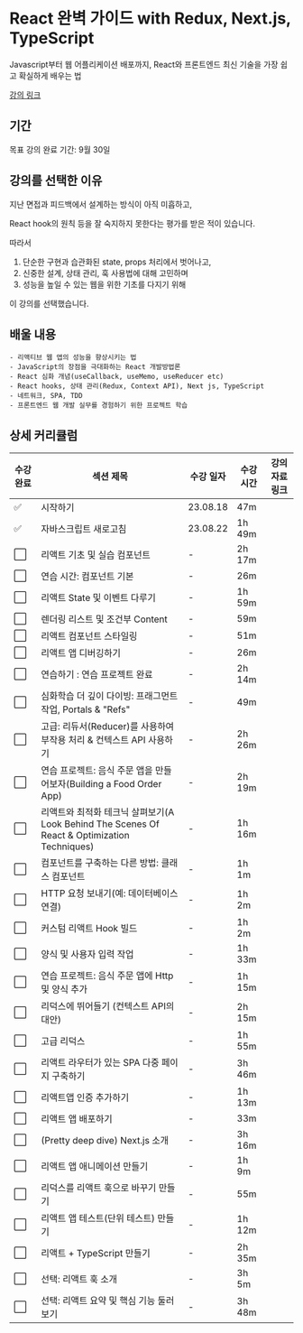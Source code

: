 # React 완벽 가이드 with Redux, Next.js, TypeScript

Javascript부터 웹 어플리케이션 배포까지, React와 프론트엔드 최신 기술을 가장 쉽고 확실하게 배우는 법

[강의 링크](https://www.udemy.com/course/best-react/)

## 기간

목표 강의 완료 기간: 9월 30일

## 강의를 선택한 이유

지난 면접과 피드백에서 설계하는 방식이 아직 미흡하고,

React hook의 원칙 등을 잘 숙지하지 못한다는 평가를 받은 적이 있습니다.

따라서

1. 단순한 구현과 습관화된 state, props 처리에서 벗어나고,
2. 신중한 설계, 상태 관리, 훅 사용법에 대해 고민하며
3. 성능을 높일 수 있는 웹을 위한 기초를 다지기 위해

이 강의를 선택했습니다.

## 배울 내용

```
- 리액티브 웹 앱의 성능을 향상시키는 법
- JavaScript의 장점을 극대화하는 React 개발방법론
- React 심화 개념(useCallback, useMemo, useReducer etc)
- React hooks, 상태 관리(Redux, Context API), Next js, TypeScript
- 네트워크, SPA, TDD
- 프론트엔드 웹 개발 실무를 경험하기 위한 프로젝트 학습
```

## 상세 커리큘럼

| 수강 완료            | 섹션 제목                                                                                    | 수강 일자 | 수강 시간 | 강의 자료 링크 |
| -------------------- | -------------------------------------------------------------------------------------------- | --------- | --------- | -------------- |
| :white_check_mark:   | 시작하기                                                                                     | 23.08.18  | 47m       |                |
| :white_check_mark:   | 자바스크립트 새로고침                                                                        | 23.08.22  | 1h 49m    |                |
| :white_large_square: | 리액트 기초 및 실습 컴포넌트                                                                 | -         | 2h 17m    |                |
| :white_large_square: | 연습 시간: 컴포넌트 기본                                                                     | -         | 26m       |                |
| :white_large_square: | 리액트 State 및 이벤트 다루기                                                                | -         | 1h 59m    |                |
| :white_large_square: | 렌더링 리스트 및 조건부 Content                                                              | -         | 59m       |                |
| :white_large_square: | 리액트 컴포넌트 스타일링                                                                     | -         | 51m       |                |
| :white_large_square: | 리액트 앱 디버깅하기                                                                         | -         | 26m       |                |
| :white_large_square: | 연습하기 : 연습 프로젝트 완료                                                                | -         | 2h 14m    |                |
| :white_large_square: | 심화학습 더 깊이 다이빙: 프래그먼트 작업, Portals & "Refs"                                   | -         | 49m       |                |
| :white_large_square: | 고급: 리듀서(Reducer)를 사용하여 부작용 처리 & 컨텍스트 API 사용하기                         | -         | 2h 26m    |                |
| :white_large_square: | 연습 프로젝트: 음식 주문 앱을 만들어보자(Building a Food Order App)                          | -         | 2h 19m    |                |
| :white_large_square: | 리액트와 최적화 테크닉 살펴보기(A Look Behind The Scenes Of React & Optimization Techniques) | -         | 1h 16m    |                |
| :white_large_square: | 컴포넌트를 구축하는 다른 방법: 클래스 컴포넌트                                               | -         | 1h 1m     |                |
| :white_large_square: | HTTP 요청 보내기(예: 데이터베이스 연결)                                                      | -         | 1h 2m     |                |
| :white_large_square: | 커스텀 리액트 Hook 빌드                                                                      | -         | 1h 2m     |                |
| :white_large_square: | 양식 및 사용자 입력 작업                                                                     | -         | 1h 33m    |                |
| :white_large_square: | 연습 프로젝트: 음식 주문 앱에 Http 및 양식 추가                                              | -         | 1h 15m    |                |
| :white_large_square: | 리덕스에 뛰어들기 (컨텍스트 API의 대안)                                                      | -         | 2h 15m    |                |
| :white_large_square: | 고급 리덕스                                                                                  | -         | 1h 55m    |                |
| :white_large_square: | 리액트 라우터가 있는 SPA 다중 페이지 구축하기                                                | -         | 3h 46m    |                |
| :white_large_square: | 리액트앱 인증 추가하기                                                                       | -         | 1h 13m    |                |
| :white_large_square: | 리액트 앱 배포하기                                                                           | -         | 33m       |                |
| :white_large_square: | (Pretty deep dive) Next.js 소개                                                              | -         | 3h 16m    |                |
| :white_large_square: | 리액트 앱 애니메이션 만들기                                                                  | -         | 1h 9m     |                |
| :white_large_square: | 리덕스를 리액트 훅으로 바꾸기 만들기                                                         | -         | 55m       |                |
| :white_large_square: | 리액트 앱 테스트(단위 테스트) 만들기                                                         | -         | 1h 12m    |                |
| :white_large_square: | 리액트 + TypeScript 만들기                                                                   | -         | 2h 35m    |                |
| :white_large_square: | 선택: 리액트 훅 소개                                                                         | -         | 3h 5m     |                |
| :white_large_square: | 선택: 리액트 요약 및 핵심 기능 둘러보기                                                      | -         | 3h 48m    |                |
